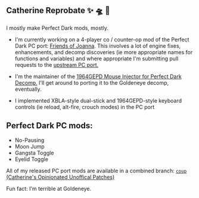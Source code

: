 ## Catherine Reprobate ✨ 🛸 🧀

I mostly make Perfect Dark mods, mostly.

- I'm currently working on a 4-player co / counter-op mod of the Perfect Dark PC port: [Friends of Joanna](https://cylonicboom.itch.io/friends-of-joanna). This involves a lot of engine fixes, enhancements, and decomp discoveries (ie more appropriate names for functions and variables) and where appropriate I'm submitting pull requests to the [upstream PC port.](https://github.com/fgsfdsfgs/perfect_dark)

- I'm the maintainer of the [1964GEPD Mouse Injector for Perfect Dark Decomp.](https://github.com/cylonicboom/mouse-injector) I'll get around to porting it to the Goldeneye decomp, eventually.

- I implemented XBLA-style dual-stick and 1964GEPD-style keyboard controls (ie reload, alt-fire, crouch modes) in the PC port

## Perfect Dark PC mods:

- No-Pausing
- Moon Jump
- Gangsta Toggle
- Eyelid Toggle

All of my released PC port mods are available in a combined branch: [`coup` (Catherine's Opinionated Unoffical Patches)](https://github.com/cylonicboom/perfect-dark/tree/coup)

Fun fact: I'm terrible at Goldeneye.

<!--
**cylonicboom/cylonicboom** is a ✨ _special_ ✨ repository because its `README.md` (this file) appears on your GitHub profile.

Here are some ideas to get you started:

- 🔭 I’m currently working on ...
- 🌱 I’m currently learning ...
- 👯 I’m looking to collaborate on ...
- 🤔 I’m looking for help with ...
- 💬 Ask me about ...
- 📫 How to reach me: ...
- 😄 Pronouns: ...
- ⚡ Fun fact: ...
-->
